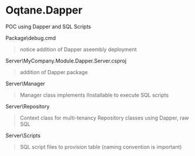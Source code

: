 # Oqtane.Dapper
POC using Dapper and SQL Scripts

Package\debug.cmd
> notice addition of Dapper aseembly deployment

Server\MyCompany.Module.Dapper.Server.csproj
> addition of Dapper package

Server\Manager
> Manager class implements IInstallable to execute SQL scripts

Server\Repository
> Context class for multi-tenancy
> Repository classes using Dapper, raw SQL

Server\Scripts
> SQL script files to provision table (naming convention is important)
